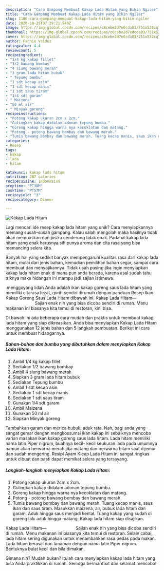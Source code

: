 ```yaml
---
description: "Cara Gampang Membuat Kakap Lada Hitam yang Bikin Ngiler"
title: "Cara Gampang Membuat Kakap Lada Hitam yang Bikin Ngiler"
slug: 1186-cara-gampang-membuat-kakap-lada-hitam-yang-bikin-ngiler
date: 2020-10-25T07:39:21.940Z
image: https://img-global.cpcdn.com/recipes/c8cebe2d7e0cda03/751x532cq70/kakap-lada-hitam-foto-resep-utama.jpg
thumbnail: https://img-global.cpcdn.com/recipes/c8cebe2d7e0cda03/751x532cq70/kakap-lada-hitam-foto-resep-utama.jpg
cover: https://img-global.cpcdn.com/recipes/c8cebe2d7e0cda03/751x532cq70/kakap-lada-hitam-foto-resep-utama.jpg
author: Fannie Valdez
ratingvalue: 4.4
reviewcount: 5
recipeingredient:
- "1/4 kg kakap fillet"
- "1/2 bawang bombay"
- "4 siung bawang merah"
- "3 gram lada hitam bubuk"
- " Tepung bumbu"
- "1 sdt kecap asin"
- "1 sdt kecap manis"
- "1 sdt saus tiram"
- "1/4 sdt garam"
- " Maizena"
- "50 ml air"
- " Minyak goreng"
recipeinstructions:
- "Potong kakap ukuran 2cm x 2cm."
- "Gulingkan kakap didalam adonan tepung bumbu."
- "Goreng kakap hingga warna nya kecoklatan dan matang."
- "Potong - potong bawang bombay dan bawang merah."
- "Tumis bawang bombay dan bawang merah. Tuang kecap manis, saus ikan dan saus tiram. Masukkan maizena, air, bubuk lada hitam dan garam. Aduk hingga saus menjadi kental. Tuang kakap yang sudah di goreng lalu aduk hingga matang. Kakap lada hitam siap disajikan."
categories:
- Resep
tags:
- kakap
- lada
- hitam

katakunci: kakap lada hitam 
nutrition: 287 calories
recipecuisine: Indonesian
preptime: "PT38M"
cooktime: "PT57M"
recipeyield: "3"
recipecategory: Dinner

---
```



![Kakap Lada Hitam](https://img-global.cpcdn.com/recipes/c8cebe2d7e0cda03/751x532cq70/kakap-lada-hitam-foto-resep-utama.jpg)

Lagi mencari ide resep kakap lada hitam yang unik? Cara menyiapkannya memang susah-susah gampang. Kalau salah mengolah maka hasilnya tidak akan memuaskan dan justru cenderung tidak enak. Padahal kakap lada hitam yang enak harusnya sih punya aroma dan cita rasa yang bisa memancing selera kita.

Banyak hal yang sedikit banyak mempengaruhi kualitas rasa dari kakap lada hitam, mulai dari jenis bahan, kemudian pemilihan bahan segar, sampai cara membuat dan menyajikannya. Tidak usah pusing jika ingin menyiapkan kakap lada hitam enak di mana pun anda berada, karena asal sudah tahu triknya maka hidangan ini mampu jadi sajian istimewa.

.menggoyang lidah Anda adalah ikan kakap goreng saus lada hitam yang memiliki citarasa lezat, gurih sendiri dirumah dengan panduan Resep Ikan Kakap Goreng Saus Lada Hitam dibawah ini. Kakap Lada Hitam—⠀⠀⠀⠀⠀⠀⠀⠀⠀ Sajian enak nih yang bisa dicoba sendiri di rumah. Menu makanan ini biasanya kita temui di restoran, kini bisa.


Di bawah ini ada beberapa cara mudah dan praktis untuk membuat kakap lada hitam yang siap dikreasikan. Anda bisa menyiapkan Kakap Lada Hitam menggunakan 12 jenis bahan dan 5 langkah pembuatan. Berikut ini cara untuk membuat hidangannya.

<!--inarticleads1-->

##### Bahan-bahan dan bumbu yang dibutuhkan dalam menyiapkan Kakap Lada Hitam:

1. Ambil 1/4 kg kakap fillet
1. Sediakan 1/2 bawang bombay
1. Ambil 4 siung bawang merah
1. Siapkan 3 gram lada hitam bubuk
1. Sediakan  Tepung bumbu
1. Ambil 1 sdt kecap asin
1. Sediakan 1 sdt kecap manis
1. Sediakan 1 sdt saus tiram
1. Gunakan 1/4 sdt garam
1. Ambil  Maizena
1. Gunakan 50 ml air
1. Siapkan  Minyak goreng


Tambahkan garam dan merica bubuk, aduk rata. Nah, bagi anda yang sangat gemar dengan mengkossumsi ikan kakap ini sebaiknya mencoba varian masakan ikan kakap goreng saus lada hitam. Lada hitam memiliki nama latin Piper nigrum, buahnya kecil- kecil seukuran lada pada umumnya namun akan berwarna merah jika matang dan berwarna hitam saat dijemur dan sudah mengering. Resipi Ayam Kicap Lada Hitam ini sangat ringkas untuk dibuat dan pasti dapat memikat selera yang tersayang. 

<!--inarticleads2-->

##### Langkah-langkah menyiapkan Kakap Lada Hitam:

1. Potong kakap ukuran 2cm x 2cm.
1. Gulingkan kakap didalam adonan tepung bumbu.
1. Goreng kakap hingga warna nya kecoklatan dan matang.
1. Potong - potong bawang bombay dan bawang merah.
1. Tumis bawang bombay dan bawang merah. Tuang kecap manis, saus ikan dan saus tiram. Masukkan maizena, air, bubuk lada hitam dan garam. Aduk hingga saus menjadi kental. Tuang kakap yang sudah di goreng lalu aduk hingga matang. Kakap lada hitam siap disajikan.


Kakap Lada Hitam—⠀⠀⠀⠀⠀⠀⠀⠀⠀ Sajian enak nih yang bisa dicoba sendiri di rumah. Menu makanan ini biasanya kita temui di restoran. Selain cabai, lada hitam sering digunakan untuk menambahkan rasa pedas pada makan. Lada hitam berasal dari tanaman dengan nama latin Piper nigrum. Bentuknya bulat kecil dan bila dimakan. 

Gimana nih? Mudah bukan? Itulah cara menyiapkan kakap lada hitam yang bisa Anda praktikkan di rumah. Semoga bermanfaat dan selamat mencoba!
